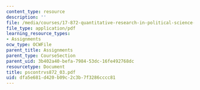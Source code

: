 ```yaml
---
content_type: resource
description: ''
file: /media/courses/17-872-quantitative-research-in-political-science-and-public-policy-spring-2004/dfa5e681d420b09c2c3b7f3286cccc81_pscontrvs872_03.pdf
file_type: application/pdf
learning_resource_types:
- Assignments
ocw_type: OCWFile
parent_title: Assignments
parent_type: CourseSection
parent_uid: 3b402a40-befa-7984-53dc-16fe492768dc
resourcetype: Document
title: pscontrvs872_03.pdf
uid: dfa5e681-d420-b09c-2c3b-7f3286cccc81
---
```

